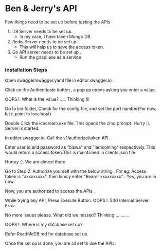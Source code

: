 # Ben & Jerry's API


Few things need to be set up before testing the APIs
1. DB Server needs to be set up.
   -  In my case, I have taken Mongo DB
2. Redis Server needs to be set up
   -  This will help us to save the access token.
2. Go API server needs to be set up..
   -  Run the goapi.exe as a service

### Installation Steps
Open swagger/swagger.yaml file in editor.swagger.io .

Click on the Authenticate button , a pop up opens asking you enter a value.

OOPS !. What is the value? ..... Thinking !!!

Go to bin folder, Check for the config file, and set the port number(For now, let it point to localhost)

Double Click the icecream.exe file. This opens the cmd prompt. Hurry :). Server is started.

In editor.swagger.io, Call the v1/authorize/token API.

Enter user id and password as "biswa" and "iamcoming" respectively. This would return a access token.This is maintained in clients.json file

Hurray :). We are almost there.

Go to Step 2. Authorize yourself with the below string . For eg: Access token is "xxxxxxxxx", then kindly enter "Bearer xxxxxxxxx" . Yes, you are in now

Now, you are authorized to access the APIs .

While trying any API, Press Execute Button. OOPS !. 500 Internal Server Error.

No more issues please. What did we missed? Thinking ...........

OOPS !. Where is my database set up?

Refer ReadMeDB.md for database set up.

Once the set up is done, you are all set to use the APIs.

